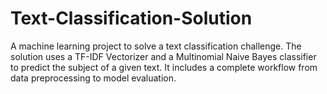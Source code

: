 # Text-Classification-Solution
A machine learning project to solve a text classification challenge. The solution uses a TF-IDF Vectorizer and a Multinomial Naive Bayes classifier to predict the subject of a given text. It includes a complete workflow from data preprocessing to model evaluation.
